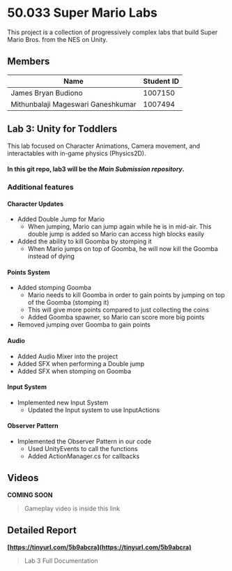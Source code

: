 # 50.033 Super Mario Labs
This project is a collection of progressively complex labs that build Super Mario Bros. from the NES on Unity.

## Members
| Name         | Student ID   |
|--------------|--------------|
| James Bryan Budiono     | 1007150     |
| Mithunbalaji Mageswari Ganeshkumar  | 1007494     |


## Lab 3: Unity for Toddlers
This lab focused on Character Animations, Camera movement, and interactables with in-game physics (Physics2D).

#### In this git repo, **lab3** will be the *Main Submission repository*.

### Additional features
#### Character Updates
- Added Double Jump for Mario
  - When jumping, Mario can jump again while he is in mid-air. This double jump is added so Mario can access high blocks easily
- Added the ability to kill Goomba by stomping it
  - When Mario jumps on top of Goomba, he will now kill the Goomba instead of dying

#### Points System
- Added stomping Goomba
  - Mario needs to kill Goomba in order to gain points by jumping on top of the Goomba (stomping it)
  - This will give more points compared to just collecting the coins
  - Added Goomba spawner, so Mario can score more big points
- Removed jumping over Goomba to gain points

#### Audio
- Added Audio Mixer into the project
- Added SFX when performing a Double jump
- Added SFX when stomping on Goomba

#### Input System
- Implemented new Input System
  - Updated the Input system to use InputActions

#### Observer Pattern
- Implemented the Observer Pattern in our code
  - Used UnityEvents to call the functions
  - Added ActionManager.cs for callbacks

## Videos
**COMING SOON**
> Gameplay video is inside this link

## Detailed Report
**[https://tinyurl.com/5b9abcra](https://tinyurl.com/5b9abcra)**
> Lab 3 Full Documentation


